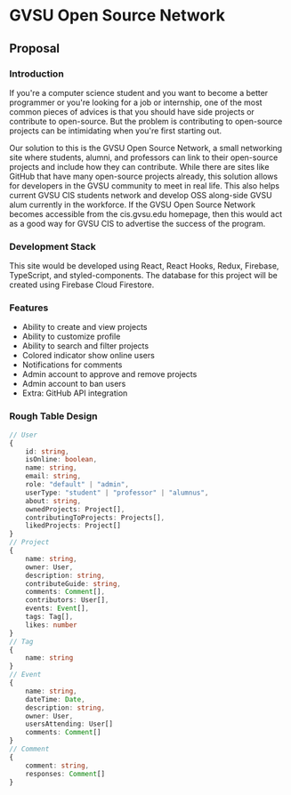 # GVSU Open Source Network

## Proposal

### Introduction
If you're a computer science student and you want to become a better programmer or you're looking for a job or internship, one of the most common pieces of advices is that you should have side projects or contribute to open-source. But the problem is contributing to open-source projects can be intimidating when you're first starting out.

Our solution to this is the GVSU Open Source Network, a small networking site where students, alumni, and professors can link to their open-source projects and include how they can contribute. While there are sites like GitHub that have many open-source projects already, this solution allows for developers in the GVSU community to meet in real life. This also helps current GVSU CIS students network and develop OSS along-side GVSU alum currently in the workforce. If the GVSU Open Source Network becomes accessible from the cis.gvsu.edu homepage, then this would act as a good way for GVSU CIS to advertise the success of the program.

### Development Stack
This site would be developed using React, React Hooks, Redux, Firebase, TypeScript, and styled-components. The database for this project will be created using Firebase Cloud Firestore.

### Features
- Ability to create and view projects
- Ability to customize profile
- Ability to search and filter projects
- Colored indicator show online users
- Notifications for comments
- Admin account to approve and remove projects
- Admin account to ban users
- Extra: GitHub API integration

### Rough Table Design
```typescript
// User
{
    id: string,
    isOnline: boolean,
    name: string,
    email: string,
    role: "default" | "admin",
    userType: "student" | "professor" | "alumnus",
    about: string,
    ownedProjects: Project[],
    contributingToProjects: Projects[],
    likedProjects: Project[]
}
// Project
{
    name: string,
    owner: User,
    description: string,
    contributeGuide: string,
    comments: Comment[],
    contributors: User[],
    events: Event[],
    tags: Tag[],
    likes: number
}
// Tag
{
    name: string
}
// Event
{
    name: string,
    dateTime: Date,
    description: string,
    owner: User,
    usersAttending: User[]
    comments: Comment[]
}
// Comment
{
    comment: string,
    responses: Comment[]
}
```